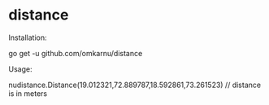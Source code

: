 # distance

Installation:

go get -u github.com/omkarnu/distance


Usage:

 nudistance.Distance(19.012321,72.889787,18.592861,73.261523) // distance is in meters
